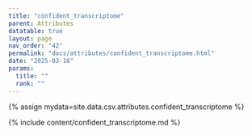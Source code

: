 ```yaml
---
title: "confident_transcriptome"
parent: Attributes
datatable: true
layout: page
nav_order: "42"
permalink: "docs/attributes/confident_transcriptome.html"
date: "2025-03-18"
params:
  title: ""
  rank: ""
---
```

{% assign mydata=site.data.csv.attributes.confident_transcriptome %} 

{% include content/confident_transcriptome.md %}
